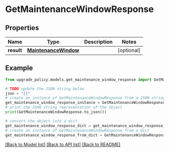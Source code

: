 # GetMaintenanceWindowResponse


## Properties

Name | Type | Description | Notes
------------ | ------------- | ------------- | -------------
**result** | [**MaintenanceWindow**](MaintenanceWindow.md) |  | [optional] 

## Example

```python
from upgrade_policy.models.get_maintenance_window_response import GetMaintenanceWindowResponse

# TODO update the JSON string below
json = "{}"
# create an instance of GetMaintenanceWindowResponse from a JSON string
get_maintenance_window_response_instance = GetMaintenanceWindowResponse.from_json(json)
# print the JSON string representation of the object
print(GetMaintenanceWindowResponse.to_json())

# convert the object into a dict
get_maintenance_window_response_dict = get_maintenance_window_response_instance.to_dict()
# create an instance of GetMaintenanceWindowResponse from a dict
get_maintenance_window_response_from_dict = GetMaintenanceWindowResponse.from_dict(get_maintenance_window_response_dict)
```
[[Back to Model list]](../README.md#documentation-for-models) [[Back to API list]](../README.md#documentation-for-api-endpoints) [[Back to README]](../README.md)


